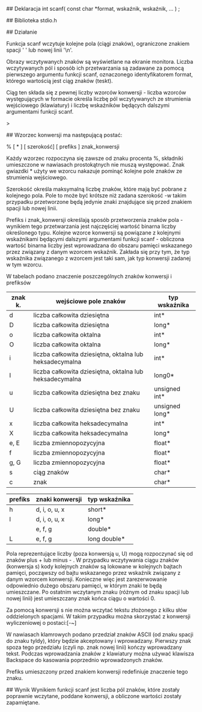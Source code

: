 <p> ## Deklaracja   int  scanf( const  char  *format,  wskaźnik,  wskaźnik, ... ) ;</p>
<p> ## Biblioteka stdio.h </p> 

<p> ## Działanie </p>
<p>Funkcja scanf wczytuje kolejne pola (ciągi znaków), ograniczone znakiem  spacji    '  '    lub  nowej  linii  '\n'.</p>
<p>  Obrazy  wczytywanych znaków są wyświetlane na ekranie monitora. Liczba wczytywanych  pól i sposób ich przetwarzania są zadawane za pomocą pierwszego  argumentu   funkcji scanf, oznaczonego   identyfikatorem format, którego  wartością  jest  ciąg  znaków  (teskt).</p>
<p>  Ciąg  ten  składa  się  z pewnej liczby wzorców konwersji - liczba wzorców występujących w formacie określa liczbę pól wczytywanych ze strumienia wejściowego  (klawiatury)  i  liczbę  wskaźników  będących  dalszymi argumentami 
funkcji scanf.</p>>
<p> ##  Wzorzec  konwersji ma następującą postać:</p>
<p> % [  *  ]  [  szerokość]  [  prefiks ]   znak_konwersji </p>
<p> Każdy  wzorzec  rozpoczyna  się  zawsze  od  znaku  procenta %, składniki  umieszczone  w  nawiasach  prostokątnych  nie  muszą występować. Znak gwiazdki * użyty  we wzorcu nakazuje pominąć kolejne pole znaków ze  strumienia wejściowego.</p> 
<p> Szerokość określa maksymalną  liczbę  znaków,  które  mają  być  pobrane  z  kolejnego pola.  Pole  to  może  być  krótsze  niż  zadana  szerokość -w  takim przypadku  przetworzone  będą  jedynie  znaki  znajdujące  się  przed znakiem  spacji  lub  nowej  linii.</p> 
<p>Prefiks i znak_konwersji określają sposób przetworzenia znaków pola - wynikiem  tego  przetwarzania 
jest  najczęściej  wartość  binarna  liczby  określonego  typu.  Kolejne wzorce konwersji są powiązane z kolejnymi wskaźnikami będącymi dalszymi  argumentami  funkcji 
scanf - obliczona  wartość  binarna liczby  jest  wprowadzana  do  obszaru  pamięci  wskazanego  przez związany z danym wzorcem wskaźnik. Zakłada się przy tym, że typ wskaźnika  związanego  z  wzorcem  jest taki  sam,  jak  typ  konwersji  zadanej    w    tym    wzorcu.</p>
<p>    W    tabelach    podano    znaczenie poszczególnych znaków konwersji i prefiksów</p>
<p></p>
<p></p>

| znak k. | wejściowe pole znaków | typ wskaźnika |
| ------- | --------------------- | ------------- |
| d       | liczba całkowita dziesiętna | int*    |
| D       | liczba całkowita dziesiętna | long*   |     
| o       | liczba całkowita oktalna    | int*    |
| O       | liczba całkowita oktalna    | long*   |  
| i       | liczba  całkowita  dziesiętna,  oktalna lub heksadecymalna |  int*  |  
| I       | liczba  całkowita  dziesiętna,  oktalna lub heksadecymalna |  long0* |  
| u       | liczba całkowita dziesiętna bez znaku |  unsigned int* |  
| U       | liczba całkowita dziesiętna bez znaku |  unsigned long* | 
| x       | liczba całkowita heksadecymalna | int*  | 
| X       | liczba całkowita heksadecymalna | long* | 
| e, E    | liczba zmiennopozycyjna | float* | 
| f       | liczba zmiennopozycyjna | float* | 
| g, G    | liczba zmiennopozycyjna | float* |
| s       | ciąg znaków             | char*  |  
| c       | znak                    | char*  |

<p></p>
<p></p>

| prefiks | znaki konwersji | typ wskaźnika |
| ------- | --------------- | ------------- | 
| h       |  d, i, o, u, x  | short*        | 
| l       |  d, i, o, u, x  | long*         |
          |  e, f, g        | double*       | 
| L       |  e, f, g        | long double*  |

<p></p>
<p> Pola   reprezentujące   liczby   (poza   konwersją u, U)  mogą  rozpoczynać  się  od  znaków  plus  +  lub  minus - .  W  przypadku wczytywania ciągu znaków (konwersja s) kody kolejnych znaków są    lokowane  w  kolejnych  bajtach  pamięci,  począwszy  od  bajtu wskazanego przez wskaźnik związany   z   danym   wzorcem 
konwersji. Konieczne   więc   jest   zarezerwowanie   odpowiednio dużego  obszaru  pamięci,  w  którym  znaki  te  będą  umieszczane.  Po ostatnim wczytanym znaku (różnym od znaku spacji lub nowej linii) jest  umieszczany  znak  końca  ciągu  o  wartości 0. </p>
<p>  Za  pomocą konwersji s nie  można  wczytać  tekstu  złożonego  z  kilku  słów oddzielonych  spacjami.  W  takim  przypadku  można  skorzystać  z konwersji wyliczeniowej o postaci:[-~]</p>
<p> W  nawiasach  klamrowych  podano  przedział  znaków  ASCII  (od znaku   spacji   do   znaku   tyldy),   który   będzie   akceptowany   i wprowadzany. Pierwszy znak spoza tego przedziału (czyli np. znak nowej  linii)  kończy  wprowadzany  tekst.  Podczas  wprowadzania znaków  z  klawiatury  można  używać  klawisza Backspace do kasowania poprzednio wprowadzonych     znaków.</p> 
<p> Prefiks umieszczony  przed  znakiem  konwersji  redefiniuje znaczenie  tego 
znaku. </p>        

<p> ## Wynik Wynikiem  funkcji scanf jest  liczba  pól  znaków,  które  zostały poprawnie  wczytane,  poddane  konwersji,  a  obliczone  wartości zostały zapamiętane.</p>       
